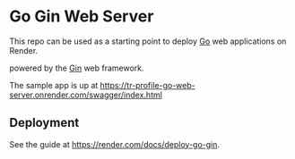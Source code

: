 # Go Gin Web Server

This repo can be used as a starting point to deploy [Go](https://golang.org/) web applications on Render.

powered by the [Gin](https://github.com/gin-gonic/gin) web framework.

The sample app is up at https://tr-profile-go-web-server.onrender.com/swagger/index.html

## Deployment

See the guide at https://render.com/docs/deploy-go-gin.
